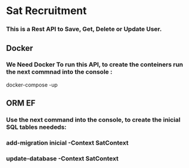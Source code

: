# Sat Recruitment

### This is a Rest API to Save, Get, Delete or Update User.

## Docker 
### We Need Docker To run this API, to create the conteiners run the next commnad into the console :

<clipboard-copy> docker-compose -up

## ORM EF
### Use the next command into the console, to create the inicial SQL tables neededs:

### add-migration inicial -Context SatContext
### update-database -Context SatContext